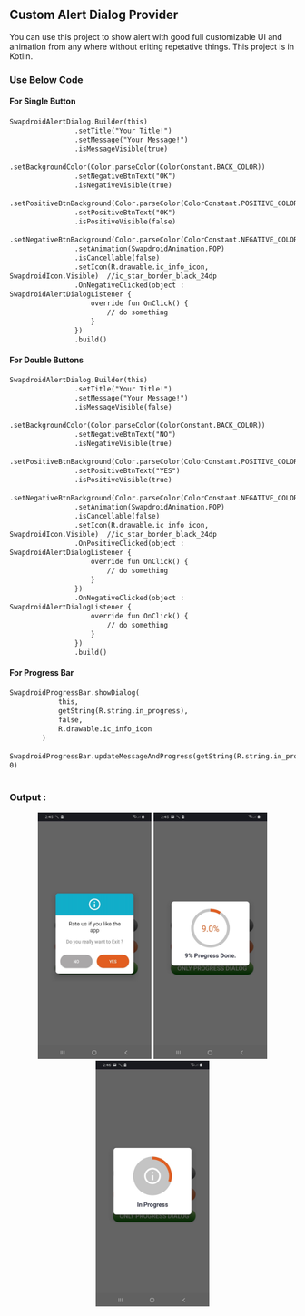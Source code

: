 ## Custom Alert Dialog Provider
You can use this project to show alert with good full customizable UI and animation from any where without eriting repetative things.
This project is in Kotlin.

### Use Below Code
#### For Single Button
```
SwapdroidAlertDialog.Builder(this)
                .setTitle("Your Title!")
                .setMessage("Your Message!")
                .isMessageVisible(true)
                .setBackgroundColor(Color.parseColor(ColorConstant.BACK_COLOR)) 
                .setNegativeBtnText("OK")
                .isNegativeVisible(true)
                .setPositiveBtnBackground(Color.parseColor(ColorConstant.POSITIVE_COLOR))  
                .setPositiveBtnText("OK")
                .isPositiveVisible(false)
                .setNegativeBtnBackground(Color.parseColor(ColorConstant.NEGATIVE_COLOR)) 
                .setAnimation(SwapdroidAnimation.POP)
                .isCancellable(false)
                .setIcon(R.drawable.ic_info_icon, SwapdroidIcon.Visible)  //ic_star_border_black_24dp
                .OnNegativeClicked(object : SwapdroidAlertDialogListener {
                    override fun OnClick() {
                        // do something
                    }
                })
                .build()
```

#### For Double Buttons
```
SwapdroidAlertDialog.Builder(this)
                .setTitle("Your Title!")
                .setMessage("Your Message!")
                .isMessageVisible(false)
                .setBackgroundColor(Color.parseColor(ColorConstant.BACK_COLOR)) 
                .setNegativeBtnText("NO")
                .isNegativeVisible(true)
                .setPositiveBtnBackground(Color.parseColor(ColorConstant.POSITIVE_COLOR))  
                .setPositiveBtnText("YES")
                .isPositiveVisible(true)
                .setNegativeBtnBackground(Color.parseColor(ColorConstant.NEGATIVE_COLOR))  
                .setAnimation(SwapdroidAnimation.POP)
                .isCancellable(false)
                .setIcon(R.drawable.ic_info_icon, SwapdroidIcon.Visible)  //ic_star_border_black_24dp
                .OnPositiveClicked(object : SwapdroidAlertDialogListener {
                    override fun OnClick() {
                        // do something
                    }
                })
                .OnNegativeClicked(object : SwapdroidAlertDialogListener {
                    override fun OnClick() {
                        // do something
                    }
                })
                .build()
```

#### For Progress Bar
```
SwapdroidProgressBar.showDialog(
            this,
            getString(R.string.in_progress),
            false,
            R.drawable.ic_info_icon
        )
        SwapdroidProgressBar.updateMessageAndProgress(getString(R.string.in_progress), 0)
        
```

### Output :

<p align="center">
  <img src="https://github.com/SWAPDROiD/CustomAlertDialogProvider/blob/master/images/first_screen.jpg" width="200">
<img src="https://github.com/SWAPDROiD/CustomAlertDialogProvider/blob/master/images/second_screen.jpg.jpg" width="200">
<img src="https://github.com/SWAPDROiD/CustomAlertDialogProvider/blob/master/images/third_screen.jpg.jpg" width="200">
</p>

